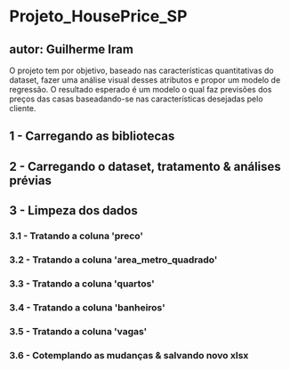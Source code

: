 # Projeto_HousePrice_SP

## autor: Guilherme Iram

O projeto tem por objetivo, baseado nas características quantitativas do dataset, fazer uma análise visual desses atributos e propor um modelo de regressão.
O resultado esperado é um modelo o qual faz previsões dos preços das casas baseadando-se nas características desejadas pelo cliente.

## 1 - Carregando as bibliotecas

## 2 - Carregando o dataset, tratamento & análises prévias

## 3 - Limpeza dos dados

### 3.1 - Tratando a coluna 'preco'
### 3.2 - Tratando a coluna 'area_metro_quadrado'
### 3.3 - Tratando a coluna 'quartos'
### 3.4 - Tratando a coluna 'banheiros'
### 3.5 - Tratando a coluna 'vagas'
### 3.6 - Cotemplando as mudanças & salvando novo xlsx
